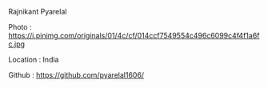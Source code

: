 Rajnikant Pyarelal

Photo : https://i.pinimg.com/originals/01/4c/cf/014ccf7549554c496c6099c4f4f1a6fc.jpg

Location : India

Github : https://github.com/pyarelal1606/
